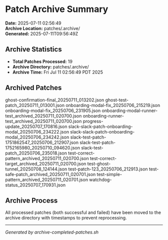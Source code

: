 # Patch Archive Summary

**Date:** 2025-07-11 02:56:49  
**Archive Location:** patches/.archive/  
**Generated:** 2025-07-11T09:56:49Z  

## Archive Statistics

- **Total Patches Processed:**       19
- **Archive Directory:** patches/.archive/
- **Archive Time:** Fri Jul 11 02:56:49 PDT 2025

## Archived Patches

ghost-confirmation-final_20250711_013202.json
ghost-test-patch_20250711_013001.json
onboarding-modal-fix_20250706_215219.json
onboarding-modal-fix_20250706_231905.json
onboarding-modal-runner-test_archived_20250711_020700.json
onboarding-runner-test_archived_20250711_020700.json
progress-update_20250707_170816.json
slack-slack-patch-onboarding-modal_20250706_234222.json
slack-slack-patch-onboarding-modal_20250706_234242.json
slack-test-patch-1751862547_20250706_212907.json
slack-test-patch-1752165980_20250710_094620.json
slack-test-patch_20250706_235018.json
test-correct-pattern_archived_20250711_020700.json
test-correct-target_archived_20250711_020700.json
test-ghost-tunnel_20250708_124144.json
test-patch-123_20250706_212913.json
test-safe-patch_archived_20250711_020701.json
test-simple-pattern_archived_20250711_020701.json
watchdog-status_20250707_170931.json

## Archive Process

All processed patches (both successful and failed) have been moved to the archive directory with timestamps to prevent reprocessing.

---
*Generated by archive-completed-patches.sh*
